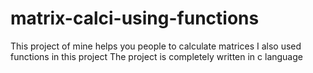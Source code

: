 # matrix-calci-using-functions
This project of mine helps you people to calculate matrices 
I also used functions in this project 
The project is completely written in c language 

